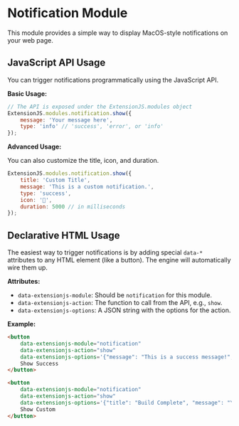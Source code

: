 # Notification Module

This module provides a simple way to display MacOS-style notifications on your web page.

## JavaScript API Usage

You can trigger notifications programmatically using the JavaScript API.

**Basic Usage:**

```javascript
// The API is exposed under the ExtensionJS.modules object
ExtensionJS.modules.notification.show({ 
    message: 'Your message here',
    type: 'info' // 'success', 'error', or 'info'
});
```

**Advanced Usage:**

You can also customize the title, icon, and duration.

```javascript
ExtensionJS.modules.notification.show({
    title: 'Custom Title',
    message: 'This is a custom notification.',
    type: 'success',
    icon: '🎉',
    duration: 5000 // in milliseconds
});
```

## Declarative HTML Usage

The easiest way to trigger notifications is by adding special `data-*` attributes to any HTML element (like a button). The engine will automatically wire them up.

**Attributes:**
- `data-extensionjs-module`: Should be `notification` for this module.
- `data-extensionjs-action`: The function to call from the API, e.g., `show`.
- `data-extensionjs-options`: A JSON string with the options for the action.

**Example:**

```html
<button 
    data-extensionjs-module="notification" 
    data-extensionjs-action="show" 
    data-extensionjs-options='{"message": "This is a success message!", "type": "success"}'>
    Show Success
</button>

<button 
    data-extensionjs-module="notification" 
    data-extensionjs-action="show" 
    data-extensionjs-options='{"title": "Build Complete", "message": "Your project has compiled.", "icon": "🚀"}'>
    Show Custom
</button>
```